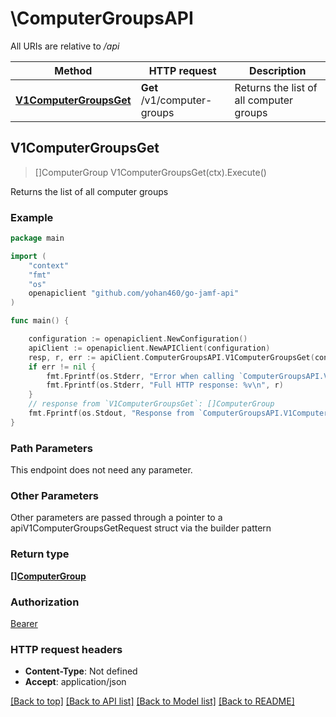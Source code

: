 # \ComputerGroupsAPI

All URIs are relative to */api*

Method | HTTP request | Description
------------- | ------------- | -------------
[**V1ComputerGroupsGet**](ComputerGroupsAPI.md#V1ComputerGroupsGet) | **Get** /v1/computer-groups | Returns the list of all computer groups 



## V1ComputerGroupsGet

> []ComputerGroup V1ComputerGroupsGet(ctx).Execute()

Returns the list of all computer groups 



### Example

```go
package main

import (
    "context"
    "fmt"
    "os"
    openapiclient "github.com/yohan460/go-jamf-api"
)

func main() {

    configuration := openapiclient.NewConfiguration()
    apiClient := openapiclient.NewAPIClient(configuration)
    resp, r, err := apiClient.ComputerGroupsAPI.V1ComputerGroupsGet(context.Background()).Execute()
    if err != nil {
        fmt.Fprintf(os.Stderr, "Error when calling `ComputerGroupsAPI.V1ComputerGroupsGet``: %v\n", err)
        fmt.Fprintf(os.Stderr, "Full HTTP response: %v\n", r)
    }
    // response from `V1ComputerGroupsGet`: []ComputerGroup
    fmt.Fprintf(os.Stdout, "Response from `ComputerGroupsAPI.V1ComputerGroupsGet`: %v\n", resp)
}
```

### Path Parameters

This endpoint does not need any parameter.

### Other Parameters

Other parameters are passed through a pointer to a apiV1ComputerGroupsGetRequest struct via the builder pattern


### Return type

[**[]ComputerGroup**](ComputerGroup.md)

### Authorization

[Bearer](../README.md#Bearer)

### HTTP request headers

- **Content-Type**: Not defined
- **Accept**: application/json

[[Back to top]](#) [[Back to API list]](../README.md#documentation-for-api-endpoints)
[[Back to Model list]](../README.md#documentation-for-models)
[[Back to README]](../README.md)

